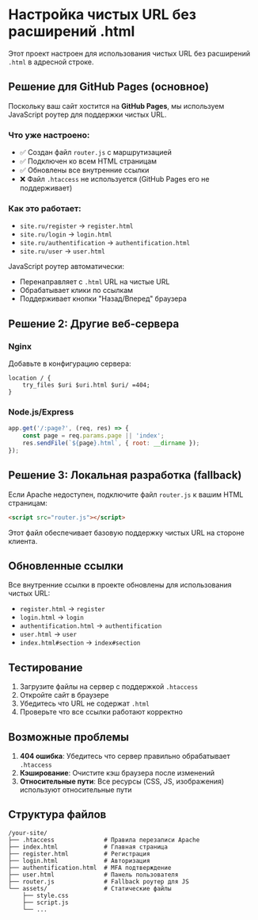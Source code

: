 # Настройка чистых URL без расширений .html

Этот проект настроен для использования чистых URL без расширений `.html` в адресной строке.

## Решение для GitHub Pages (основное)

Поскольку ваш сайт хостится на **GitHub Pages**, мы используем JavaScript роутер для поддержки чистых URL.

### Что уже настроено:
- ✅ Создан файл `router.js` с маршрутизацией
- ✅ Подключен ко всем HTML страницам
- ✅ Обновлены все внутренние ссылки
- ❌ Файл `.htaccess` не используется (GitHub Pages его не поддерживает)

### Как это работает:
- `site.ru/register` → `register.html`
- `site.ru/login` → `login.html`
- `site.ru/authentification` → `authentification.html`
- `site.ru/user` → `user.html`

JavaScript роутер автоматически:
- Перенаправляет с `.html` URL на чистые URL
- Обрабатывает клики по ссылкам
- Поддерживает кнопки "Назад/Вперед" браузера

## Решение 2: Другие веб-сервера

### Nginx
Добавьте в конфигурацию сервера:
```nginx
location / {
    try_files $uri $uri.html $uri/ =404;
}
```

### Node.js/Express
```javascript
app.get('/:page?', (req, res) => {
    const page = req.params.page || 'index';
    res.sendFile(`${page}.html`, { root: __dirname });
});
```

## Решение 3: Локальная разработка (fallback)

Если Apache недоступен, подключите файл `router.js` к вашим HTML страницам:
```html
<script src="router.js"></script>
```

Этот файл обеспечивает базовую поддержку чистых URL на стороне клиента.

## Обновленные ссылки

Все внутренние ссылки в проекте обновлены для использования чистых URL:
- `register.html` → `register`
- `login.html` → `login`
- `authentification.html` → `authentification`
- `user.html` → `user`
- `index.html#section` → `index#section`

## Тестирование

1. Загрузите файлы на сервер с поддержкой `.htaccess`
2. Откройте сайт в браузере
3. Убедитесь что URL не содержат `.html`
4. Проверьте что все ссылки работают корректно

## Возможные проблемы

1. **404 ошибка**: Убедитесь что сервер правильно обрабатывает `.htaccess`
2. **Кэширование**: Очистите кэш браузера после изменений
3. **Относительные пути**: Все ресурсы (CSS, JS, изображения) используют относительные пути

## Структура файлов

```
/your-site/
├── .htaccess              # Правила перезаписи Apache
├── index.html             # Главная страница
├── register.html          # Регистрация
├── login.html             # Авторизация
├── authentification.html  # MFA подтверждение
├── user.html              # Панель пользователя
├── router.js              # Fallback роутер для JS
└── assets/                # Статические файлы
    ├── style.css
    ├── script.js
    └── ...
```
